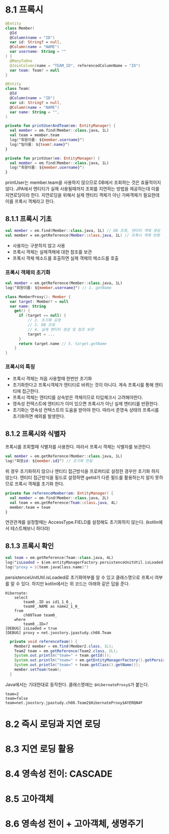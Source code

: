 
# 8.1 프록시
```kotlin
@Entity
class Member(
  @Id
  @Column(name = "ID")
  var id: String? = null,
  @Column(name = "NAME")
  var username: String = ""
) {
  @ManyToOne
  @JoinColumn(name = "TEAM_ID", referencedColumnName = "ID")
  var team: Team? = null
}

@Entity
class Team(
  @Id
  @Column(name = "ID")
  var id: String? = null,
  @Column(name = "NAME")
  var name: String = "",
)
```

```kotlin
private fun printUserAndTeam(em: EntityManager) {
  val member = em.find(Member::class.java, 1L)
  val team = member.team
  log("회원이름: ${member.username}")
  log("팀이름: ${team?.name}")
}

private fun printUser(em: EntityManager) {
  val member = em.find(Member::class.java, 1L)
  log("회원이름: ${member.username}")
}
```

printUser는 member.team을 사용하지 않으므로 DB에서 조회하는 것은 효율적이지 않다.
JPA에서 엔티티가 실제 사용될때까지 조회를 지연하는 방법을 제공하는데 이를 지연로딩이라 한다.
지연로딩을 위해서 실제 엔티티 객체가 아닌 가짜객체가 필요한데 이를 프록시 객체라고 한다.

## 8.1.1 프록시 기초
```kotlin
val member = em.find(Member::class.java, 1L) // DB 조회, 엔티티 객체 생성
val member = em.getReference(Member::class.java, 1L) // 프록시 객체 반환
```
- 사용자는 구분하지 않고 사용
- 프록시 객체는 실제객체에 대한 참조를 보관
- 프록시 객체 메소드를 호출하면 실제 객체의 메소드를 호출

### 프록시 객체의 초기화
```kotlin
val member = em.getReference(Member::class.java, 1L)
log("회원이름: ${member.username}") // 1. getName

class MemberProxy(): Member {
  var target: Member? = null
  var name: String
    get() {
      if (target == null) {
          // 2. 초기화 요청
          // 3. DB 조회
          // 4. 실제 엔티티 생성 및 참조 보관
          target = ...
      }
      return target.name // 5. target.getName
    }
}
```

### 프록시의 특징
- 프록시 객체는 처음 사용할때 한번만 초기화
- 초기화한다고 프록시객체가 엔티티로 바뀌는 것이 아니다. 계속 프록시를 통해 엔티티에 접근한다.
- 프록시 객체는 엔티티를 상속받은 객체이므로 타입체크시 고려해야한다.
- 영속성 컨텍스트에 엔티티가 이미 있으면 프록시가 아닌 실제 엔티티를 반환한다.
- 초기화는 영속성 컨텍스트의 도움을 받아야 한다. 따라서 준영속 상태의 프록시를 초기화하면 예외를 발생한다.

## 8.1.2 프록시와 식별자
프록시를 조회할때 식별자를 사용한다. 따라서 프록시 객체는 식별자를 보관한다.
```kotlin
val member = em.getReference(Member::class.java, 1L)
log("회원id: ${member.id}") // 초기화 안됨
```
위 경우 초기화하지 않으나 엔티티 접근방식을 프로퍼티로 설정한 경우만 초기화 하지 않는다.
엔티티 접근방식을 필드로 설정하면 getId가 다른 필드를 활용하는지 알지 못하므로 프록시 객체를 초기화 한다.

```kotlin
private fun referenceMember(em: EntityManager) {
  val member = em.find(Member::class.java, 2L)
  val team = em.getReference(Team::class.java, 4L)
  member.team = team
}
```
연관관계를 설정할때는 AccessType.FIELD를 설정해도 초기화하지 않는다. (kotlin에서 테스트해보니 하더라)

## 8.1.3 프록시 확인
```kotlin
val team = em.getReference(Team::class.java, 4L)
log("isLoaded = ${em.entityManagerFactory.persistenceUnitUtil.isLoaded(team)}")
log("proxy = ${team.javaClass.name}")
```
persistenceUnitUtil.isLoaded로 초기화여부를 알 수 있고 클래스명으로 프록시 여부를 알 수 있다.
하지만 kotlin에서는 위 코드는 아래와 같은 답을 준다.
```
Hibernate: 
    select
        team0_.ID as id1_1_0_,
        team0_.NAME as name2_1_0_ 
    from
        ch08Team team0_ 
    where
        team0_.ID=?
[DEBUG] isLoaded = true
[DEBUG] proxy = net.joostory.jpastudy.ch08.Team
```

```java
  private void referenceTeam() {
    Member2 member = em.find(Member2.class, 1L);
    Team2 team = em.getReference(Team2.class, 2L);
    System.out.println("team=" + team.getId());
    System.out.println("team=" + em.getEntityManagerFactory().getPersistenceUnitUtil().isLoaded(team));
    System.out.println("team=" + team.getClass().getName());
    member.setTeam(team);
  }
```
Java에서는 기대한대로 동작한다. 클래스명에는 `$HibernateProxy$`가 붙는다.
```
team=2
team=false
team=net.joostory.jpastudy.ch08.Team2$HibernateProxy$AYERQN4F
```

# 8.2 즉시 로딩과 지연 로딩
# 8.3 지연 로딩 활용
# 8.4 영속성 전이: CASCADE
# 8.5 고아객체
# 8.6 영속성 전이 + 고아객체, 생명주기

